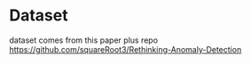 # Dataset
dataset comes from this paper plus repo
https://github.com/squareRoot3/Rethinking-Anomaly-Detection


